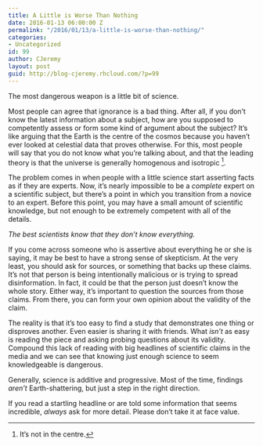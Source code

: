 ```yaml
---
title: A Little is Worse Than Nothing
date: 2016-01-13 06:00:00 Z
permalink: "/2016/01/13/a-little-is-worse-than-nothing/"
categories:
- Uncategorized
id: 99
author: CJeremy
layout: post
guid: http://blog-cjeremy.rhcloud.com/?p=99
---
```


The most dangerous weapon is a little bit of science.

Most people can agree that ignorance is a bad thing. After all, if you don&#8217;t know the latest information about a subject, how are you supposed to competently assess or form some kind of argument about the subject? It&#8217;s like arguing that the Earth is the centre of the cosmos because you haven&#8217;t ever looked at celestial data that proves otherwise. For this, most people will say that you do not know what you&#8217;re talking about, and that the leading theory is that the universe is generally homogenous and isotropic [^1].

The problem comes in when people with a little science start asserting facts as if they are experts. Now, it&#8217;s nearly impossible to be a _complete_ expert on a scientific subject, but there&#8217;s a point in which you transition from a novice to an expert. Before this point, you may have a small amount of scientific knowledge, but not enough to be extremely competent with all of the details.

_The best scientists know that they don&#8217;t know everything._

If you come across someone who is assertive about everything he or she is saying, it may be best to have a strong sense of skepticism. At the very least, you should ask for sources, or something that backs up these claims. It&#8217;s not that person is being intentionally malicious or is trying to spread disinformation. In fact, it could be that the person just doesn&#8217;t know the whole story. Either way, it&#8217;s important to question the sources from those claims. From there, you can form your own opinion about the validity of the claim.

The reality is that it&#8217;s too easy to find a study that demonstrates one thing or disproves another. Even easier is sharing it with friends. What _isn&#8217;t_ as easy is reading the piece and asking probing questions about its validity. Compound this lack of reading with big headlines of scientific claims in the media and we can see that knowing just enough science to seem knowledgeable is dangerous.

Generally, science is additive and progressive. Most of the time, findings _aren&#8217;t_ Earth-shattering, but just a step in the right direction.

If you read a startling headline or are told some information that seems incredible, _always_ ask for more detail. Please don&#8217;t take it at face value.

[^1]: It&#8217;s not in the centre.
